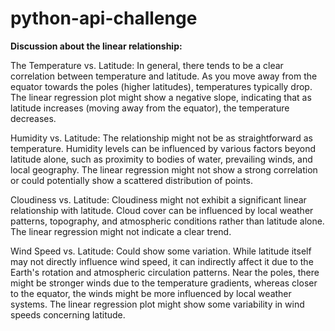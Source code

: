 # python-api-challenge

**Discussion about the linear relationship:** 

The Temperature vs. Latitude:
In general, there tends to be a clear correlation between temperature and latitude. As you move away from the equator towards the poles (higher latitudes), temperatures typically drop. The linear regression plot might show a negative slope, indicating that as latitude increases (moving away from the equator), the temperature decreases.

Humidity vs. Latitude:
The relationship might not be as straightforward as temperature. Humidity levels can be influenced by various factors beyond latitude alone, such as proximity to bodies of water, prevailing winds, and local geography. The linear regression might not show a strong correlation or could potentially show a scattered distribution of points.

Cloudiness vs. Latitude:
Cloudiness might not exhibit a significant linear relationship with latitude. Cloud cover can be influenced by local weather patterns, topography, and atmospheric conditions rather than latitude alone. The linear regression might not indicate a clear trend.

Wind Speed vs. Latitude:
Could show some variation. While latitude itself may not directly influence wind speed, it can indirectly affect it due to the Earth's rotation and atmospheric circulation patterns. Near the poles, there might be stronger winds due to the temperature gradients, whereas closer to the equator, the winds might be more influenced by local weather systems. The linear regression plot might show some variability in wind speeds concerning latitude.